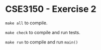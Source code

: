 # CSE3150 - Exercise 2

`make all` to compile.

`make check` to compile and run tests.

`make run` to compile and run `main()`

